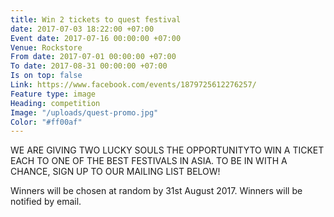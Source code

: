 ```yaml
---
title: Win 2 tickets to quest festival
date: 2017-07-03 18:22:00 +07:00
Event date: 2017-07-16 00:00:00 +07:00
Venue: Rockstore
From date: 2017-07-01 00:00:00 +07:00
To date: 2017-08-31 00:00:00 +07:00
Is on top: false
Link: https://www.facebook.com/events/1879725612276257/
Feature type: image
Heading: competition
Image: "/uploads/quest-promo.jpg"
Color: "#ff00af"
---
```


WE ARE GIVING TWO LUCKY SOULS THE OPPORTUNITYTO WIN A TICKET EACH TO ONE OF THE BEST FESTIVALS IN ASIA. TO BE IN WITH A CHANCE, SIGN UP TO OUR MAILING LIST BELOW!

Winners will be chosen at random by 31st August 2017.  Winners will be notified by email.
